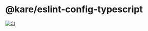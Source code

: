 # @kare/eslint-config-typescript

[![CI](https://github.com/kare/eslint-config-typescript/actions/workflows/ci.yaml/badge.svg)](https://github.com/kare/eslint-config-typescript/actions/workflows/ci.yaml)


